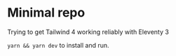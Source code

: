 # Minimal repo 
Trying to get Tailwind 4 working reliably with Eleventy 3

`yarn && yarn dev` to install and run.